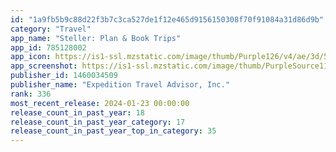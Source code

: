 ```yaml
---
id: "1a9fb5b9c88d22f3b7c3ca527de1f12e465d9156150308f70f91084a31d86d9b"
category: "Travel"
app_name: "Steller: Plan & Book Trips"
app_id: 785128002
app_icon: https://is1-ssl.mzstatic.com/image/thumb/Purple126/v4/ae/3d/5f/ae3d5fdd-b789-aa84-4f7b-8b53b0de85e4/AppIcon-0-0-1x_U007ephone-0-0-sRGB-85-220.png/1024x1024bb.png
app_screenshot: https://is1-ssl.mzstatic.com/image/thumb/PurpleSource116/v4/6d/e7/c6/6de7c621-eafd-7586-4cd8-0d79c9e142c1/b5d8cede-e7db-4144-a787-79c019860ed6_Apple-5.5-Screen-1.jpg/1242x2208bb.png
publisher_id: 1460034509
publisher_name: "Expedition Travel Advisor, Inc."
rank: 336
most_recent_release: 2024-01-23 00:00:00
release_count_in_past_year: 18
release_count_in_past_year_category: 17
release_count_in_past_year_top_in_category: 35
---
```

